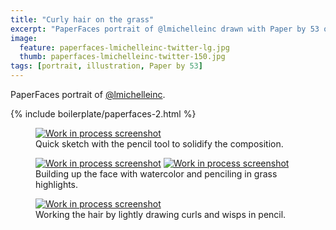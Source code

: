 ```yaml
---
title: "Curly hair on the grass"
excerpt: "PaperFaces portrait of @lmichelleinc drawn with Paper by 53 on an iPad."
image: 
  feature: paperfaces-lmichelleinc-twitter-lg.jpg
  thumb: paperfaces-lmichelleinc-twitter-150.jpg
tags: [portrait, illustration, Paper by 53]
---
```


PaperFaces portrait of [@lmichelleinc](http://twitter.com/lmichelleinc).

{% include boilerplate/paperfaces-2.html %}

<figure>
	<a href="{{ site.url }}/images/paperfaces-lmichelleinc-process-1-lg.jpg"><img src="{{ site.url }}/images/paperfaces-lmichelleinc-process-1-600.jpg" alt="Work in process screenshot"></a>
	<figcaption>Quick sketch with the pencil tool to solidify the composition.</figcaption>
</figure>

<figure class="half">
	<a href="{{ site.url }}/images/paperfaces-lmichelleinc-process-2-lg.jpg"><img src="{{ site.url }}/images/paperfaces-lmichelleinc-process-2-600.jpg" alt="Work in process screenshot"></a>
	<a href="{{ site.url }}/images/paperfaces-lmichelleinc-process-3-lg.jpg"><img src="{{ site.url }}/images/paperfaces-lmichelleinc-process-3-600.jpg" alt="Work in process screenshot"></a>
	<figcaption>Building up the face with watercolor and penciling in grass highlights.</figcaption>
</figure>

<figure>
	<a href="{{ site.url }}/images/paperfaces-lmichelleinc-process-4-lg.jpg"><img src="{{ site.url }}/images/paperfaces-lmichelleinc-process-4-600.jpg" alt="Work in process screenshot"></a>
	<figcaption>Working the hair by lightly drawing curls and wisps in pencil.</figcaption>
</figure>